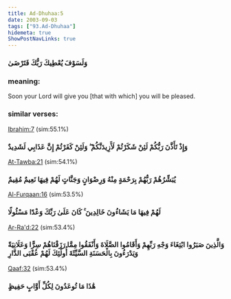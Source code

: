 ```yaml
---
title: Ad-Dhuhaa:5
date: 2003-09-03
tags: ["93.Ad-Dhuhaa"]
hidemeta: true 
ShowPostNavLinks: true 
---
```

### وَلَسَوْفَ يُعْطِيكَ رَبُّكَ فَتَرْضَىٰ
### meaning: 
Soon your Lord will give you [that with which] you will be pleased.
### similar verses: 

[Ibrahim:7](/14/7) (sim:55.1%)

### وَإِذْ تَأَذَّنَ رَبُّكُمْ لَئِنْ شَكَرْتُمْ لَأَزِيدَنَّكُمْ ۖ وَلَئِنْ كَفَرْتُمْ إِنَّ عَذَابِي لَشَدِيدٌ

[At-Tawba:21](/9/21) (sim:54.1%)

### يُبَشِّرُهُمْ رَبُّهُمْ بِرَحْمَةٍ مِنْهُ وَرِضْوَانٍ وَجَنَّاتٍ لَهُمْ فِيهَا نَعِيمٌ مُقِيمٌ

[Al-Furqaan:16](/25/16) (sim:53.5%)

### لَهُمْ فِيهَا مَا يَشَاءُونَ خَالِدِينَ ۚ كَانَ عَلَىٰ رَبِّكَ وَعْدًا مَسْئُولًا

[Ar-Ra'd:22](/13/22) (sim:53.4%)

### وَالَّذِينَ صَبَرُوا ابْتِغَاءَ وَجْهِ رَبِّهِمْ وَأَقَامُوا الصَّلَاةَ وَأَنْفَقُوا مِمَّا رَزَقْنَاهُمْ سِرًّا وَعَلَانِيَةً وَيَدْرَءُونَ بِالْحَسَنَةِ السَّيِّئَةَ أُولَٰئِكَ لَهُمْ عُقْبَى الدَّارِ

[Qaaf:32](/50/32) (sim:53.4%)

### هَٰذَا مَا تُوعَدُونَ لِكُلِّ أَوَّابٍ حَفِيظٍ
